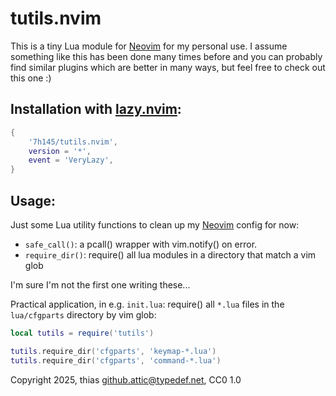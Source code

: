 # tutils.nvim

This is a tiny Lua module for [Neovim](https://github.com/neovim/neovim) for my personal use.  I assume something like this has been done many times before and you can probably find similar plugins which are better in many ways, but feel free to check out this one :)

## Installation with [lazy.nvim](https://github.com/folke/lazy.nvim):

```lua
{ 
    '7h145/tutils.nvim',
    version = '*',
    event = 'VeryLazy',
}
```

## Usage:

Just some Lua utility functions to clean up my [Neovim](https://github.com/neovim/neovim) config for now:

* `safe_call()`: a pcall() wrapper with vim.notify() on error.
* `require_dir()`: require() all lua modules in a directory that match a vim glob

I'm sure I'm not the first one writing these... 

Practical application, in e.g. `init.lua`: require() all `*.lua` files in the `lua/cfgparts` directory by vim glob:

```lua
local tutils = require('tutils')

tutils.require_dir('cfgparts', 'keymap-*.lua')
tutils.require_dir('cfgparts', 'command-*.lua')
```

Copyright 2025, thias <github.attic@typedef.net>, CC0 1.0
